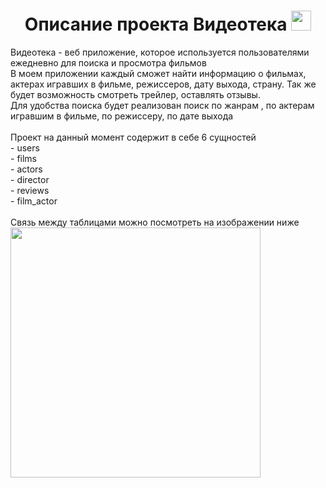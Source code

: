 <h1 align="center">Описание проекта Видеотека
<img src="https://github.com/blackcater/blackcater/raw/main/images/Hi.gif" height="32"/></h1>
Видеотека - веб приложение, которое используется пользователями ежедневно для поиска и просмотра фильмов </br>
В моем приложении каждый сможет найти информацию о фильмах, актерах игравших в фильме, режиссеров, дату выхода, страну. Так же будет возможность смотреть трейлер, оставлять отзывы.</br>
Для удобства поиска будет реализован поиск по жанрам , по актерам игравшим в фильме, по режиссеру, по дате выхода </br>


</br>
Проект на данный момент содержит в себе 6 сущностей </br>
- users </br>
- films </br>
- actors </br>
- director </br>
- reviews </br>
- film_actor </br>
</br>
Связь между таблицами можно посмотреть на изображении ниже </br>
<img src= "https://github.com/AskarAbs/Maven-mentoring/assets/157743997/f52a6d73-3626-40c4-900a-05b4fd60510e" height="400"/>
<h3 align="center"></h3>
